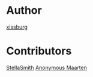 # Author

[xissburg](https://github.com/xissburg)

# Contributors

[StellaSmith](https://github.com/StellaSmith)
[Anonymous Maarten](https://github.com/madebr)
